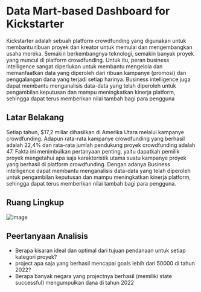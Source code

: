 # Data Mart-based Dashboard for Kickstarter
Kickstarter adalah sebuah platform crowdfunding yang digunakan untuk membantu ribuan proyek dan kreator untuk memulai dan mengembangkan usaha mereka. Semakin berkembangnya teknologi, semakin banyak proyek yang muncul di platform crowdfunding. Untuk itu, peran business intelligence sangat diperlukan untuk membantu mengelola dan memanfaatkan data yang diperoleh dari ribuan kampanye (promosi) dan penggalangan dana yang terjadi setiap harinya. Business intelligence juga dapat membantu menganalisis data-data  yang telah diperoleh untuk pengambilan keputusan dan mampu meningkatkan kinerja platform, sehingga dapat terus memberikan nilai tambah bagi para pengguna

## Latar Belakang
Setiap tahun, $17,2 miliar dihasilkan di Amerika Utara melalui kampanye crowdfunding. Adapun rata-rata kampanye crowdfunding yang berhasil adalah 22,4% dan rata-rata jumlah pendukung proyek crowdfunding adalah 47. Fakta ini menimbulkan pertanyaan penting, yaitu dapatkah pemilik proyek mengetahui apa saja karakteristik utama suatu kampanye proyek yang berhasil di platform crowdfunding. Dengan adanya Business intelligence dapat membantu menganalisis data-data  yang telah diperoleh untuk pengambilan keputusan dan mampu meningkatkan kinerja platform, sehingga dapat terus memberikan nilai tambah bagi para pengguna. 

## Ruang Lingkup
![image](https://github.com/esrahanamnrg/Kickstarter-Data-Mart-and-Dashboard-Group-03/assets/70991904/52238f87-5614-4b23-85a0-7fa9c37b5423)

## Peertanyaan Analisis
- Berapa kisaran ideal dan optimal dari tujuan pendanaan untuk setiap kategori proyek?
- project apa saja yang berhasil mencapai goals lebih dari 50000 di tahun  2022?
- Berapa banyak negara yang projectnya berhasil (memiliki state successful) mengumpulkan dana di tahun 2022

